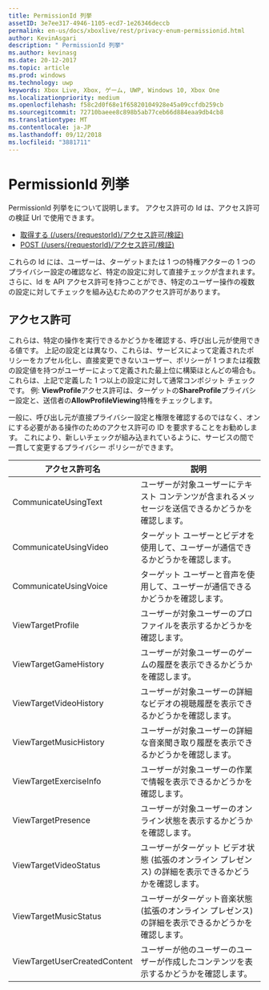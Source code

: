 ```yaml
---
title: PermissionId 列挙
assetID: 3e7ee317-4946-1105-ecd7-1e26346deccb
permalink: en-us/docs/xboxlive/rest/privacy-enum-permissionid.html
author: KevinAsgari
description: " PermissionId 列挙"
ms.author: kevinasg
ms.date: 20-12-2017
ms.topic: article
ms.prod: windows
ms.technology: uwp
keywords: Xbox Live, Xbox, ゲーム, UWP, Windows 10, Xbox One
ms.localizationpriority: medium
ms.openlocfilehash: f58c2d0f68e1f65820104928e45a09ccfdb259cb
ms.sourcegitcommit: 72710baeee8c898b5ab77ceb66d884eaa9db4cb8
ms.translationtype: MT
ms.contentlocale: ja-JP
ms.lasthandoff: 09/12/2018
ms.locfileid: "3881711"
---
```

# <a name="permissionid-enumeration"></a>PermissionId 列挙
PermissionId 列挙をについて説明します。
アクセス許可の Id は、アクセス許可の検証 Url で使用できます。

   * [取得する (/users/{requestorId}/アクセス許可/検証)](../uri/privacy/uri-privacyusersrequestoridpermissionvalidateget.md)
   * [POST (/users/{requestorId}/アクセス許可/検証)](../uri/privacy/uri-privacyusersrequestoridpermissionvalidatepost.md)

これらの Id には、ユーザーは、ターゲットまたは 1 つの特権アクターの 1 つのプライバシー設定の確認など、特定の設定に対して直接チェックが含まれます。 さらに、Id を API アクセス許可を持つことができ、特定のユーザー操作の複数の設定に対してチェックを組み込むためのアクセス許可があります。

<a id="ID4EIB"></a>


## <a name="permissions"></a>アクセス許可

これらは、特定の操作を実行できるかどうかを確認する、呼び出し元が使用できる値です。 上記の設定とは異なり、これらは、サービスによって定義されたポリシーをカプセル化し、直接変更できないユーザー、ポリシーが 1 つまたは複数の設定値を持つがユーザーによって定義された最上位に構築ほとんどの場合も。 これらは、上記で定義した 1 つ以上の設定に対して通常コンポジット チェックです。 例: <b>ViewProfile</b>アクセス許可は、ターゲットの<b>ShareProfile</b>プライバシー設定と、送信者の<b>AllowProfileViewing</b>特権をチェックします。

一般に、呼び出し元が直接プライバシー設定と権限を確認するのではなく、オンにする必要がある操作のためのアクセス許可の ID を要求することをお勧めします。 これにより、新しいチェックが組み込まれているように、サービスの間で一貫して変更するプライバシー ポリシーができます。

| アクセス許可名| 説明|
| --- | --- |
| CommunicateUsingText| ユーザーが対象ユーザーにテキスト コンテンツが含まれるメッセージを送信できるかどうかを確認します。|
| CommunicateUsingVideo| ターゲット ユーザーとビデオを使用して、ユーザーが通信できるかどうかを確認します。|
| CommunicateUsingVoice| ターゲット ユーザーと音声を使用して、ユーザーが通信できるかどうかを確認します。|
| ViewTargetProfile| ユーザーが対象ユーザーのプロファイルを表示するかどうかを確認します。|
| ViewTargetGameHistory| ユーザーが対象ユーザーのゲームの履歴を表示できるかどうかを確認します。|
| ViewTargetVideoHistory| ユーザーが対象ユーザーの詳細なビデオの視聴履歴を表示できるかどうかを確認します。|
| ViewTargetMusicHistory| ユーザーが対象ユーザーの詳細な音楽聞き取り履歴を表示できるかどうかを確認します。|
| ViewTargetExerciseInfo| ユーザーが対象ユーザーの作業で情報を表示できるかどうかを確認します。|
| ViewTargetPresence| ユーザーが対象ユーザーのオンライン状態を表示するかどうかを確認します。|
| ViewTargetVideoStatus| ユーザーがターゲット ビデオ状態 (拡張のオンライン プレゼンス) の詳細を表示できるかどうかを確認します。|
| ViewTargetMusicStatus| ユーザーがターゲット音楽状態 (拡張のオンライン プレゼンス) の詳細を表示できるかどうかを確認します。|
| ViewTargetUserCreatedContent| ユーザーが他のユーザーのユーザーが作成したコンテンツを表示するかどうかを確認します。|
